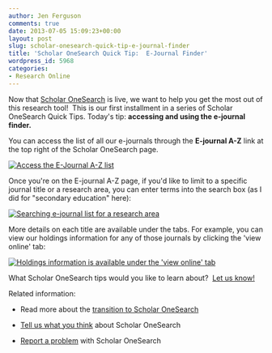 ```yaml
---
author: Jen Ferguson
comments: true
date: 2013-07-05 15:09:23+00:00
layout: post
slug: scholar-onesearch-quick-tip-e-journal-finder
title: 'Scholar OneSearch Quick Tip:  E-Journal Finder'
wordpress_id: 5968
categories:
- Research Online
---
```


Now that [Scholar OneSearch](http://onesearch.northeastern.edu/primo_library/libweb/action/search.do?vid=NU) is live, we want to help you get the most out of this research tool!  This is our first installment in a series of Scholar OneSearch Quick Tips. Today's tip: **accessing and using the e-journal finder.**

You can access the list of all our e-journals through the **E-journal A-Z** link at the top right of the Scholar OneSearch page.



[![Access the E-Journal A-Z list](http://www.lib.neu.edu/snippets/wp-content/uploads/2013/07/FindEJournalAZ.png)](http://www.lib.neu.edu/snippets/wp-content/uploads/2013/07/FindEJournalAZ.png)



Once you're on the E-journal A-Z page, if you'd like to limit to a specific journal title or a research area, you can enter terms into the search box (as I did for "secondary education" here):



[![Searching e-journal list for a research area](http://www.lib.neu.edu/snippets/wp-content/uploads/2013/07/ResearchAreaSearch.png)](http://www.lib.neu.edu/snippets/wp-content/uploads/2013/07/ResearchAreaSearch.png)





More details on each title are available under the tabs. For example, you can view our holdings information for any of those journals by clicking the 'view online' tab:



[![Holdings information is available under the 'view online' tab](http://www.lib.neu.edu/snippets/wp-content/uploads/2013/07/e-journal-holdings.png)](http://www.lib.neu.edu/snippets/wp-content/uploads/2013/07/e-journal-holdings.png)



What Scholar OneSearch tips would you like to learn about?  [Let us know!](http://library.northeastern.edu/about/contact-us)

Related information:



	
  * Read more about the [transition to Scholar OneSearch](http://www.lib.neu.edu/snippets/?p=5934)

	
  * [Tell us what you think](http://library.northeastern.edu/about/contact-us) about Scholar OneSearch

	
  * [Report a problem](http://library.northeastern.edu/get-help/tech-support/report-a-problem) with Scholar OneSearch


